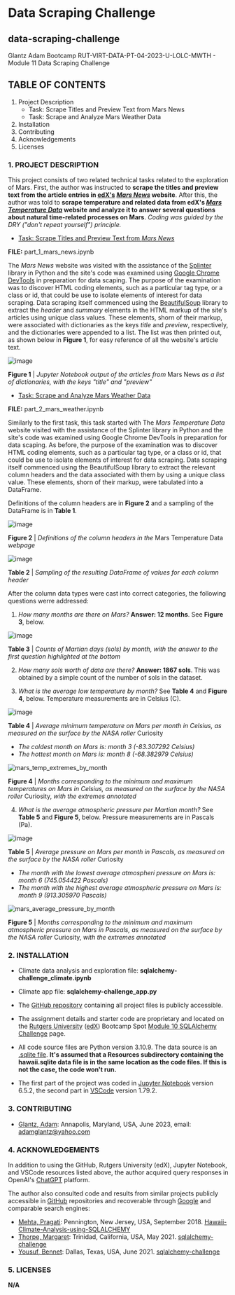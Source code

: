# Data Scraping Challenge

## data-scraping-challenge
Glantz Adam Bootcamp RUT-VIRT-DATA-PT-04-2023-U-LOLC-MWTH - Module 11 Data Scraping Challenge

## TABLE OF CONTENTS

1. Project Description
   - Task: Scrape Titles and Preview Text from Mars News
   - Task: Scrape and Analyze Mars Weather Data
2. Installation
3. Contributing
4. Acknowledgements
5. Licenses

### 1. PROJECT DESCRIPTION

This project consists of two related technical tasks related to the exploration of Mars. First, the author was instructed to **scrape the titles and preview text from the article entries in [edX's](https://www.edx.org/) _[Mars News](https://static.bc-edx.com/data/web/mars_news/index.html)_ website**. After this, the author was told to **scrape temperature and related data from edX's [_Mars Temperature Data_](https://static.bc-edx.com/data/web/mars_facts/temperature.html) website and analyze it to answer several questions about natural time-related processes on Mars**. *Coding was guided by the DRY ("don't repeat yourself") principle.*

- [Task: Scrape Titles and Preview Text from *Mars News*](https://courses.bootcampspot.com/courses/3337/assignments/54002?module_item_id=961399)

**FILE:** part_1_mars_news.ipynb

The *Mars News* website was visited with the assistance of the [Splinter](https://splinter.readthedocs.io/en/latest/) library in Python and the site's code was examined using [Google Chrome DevTools](https://developer.chrome.com/docs/devtools/) in preparation for data scaping. The purpose of the examination was to discover HTML coding elements, such as a particular tag type, or a class or id, that could be use to isolate elements of interest for data scraping. Data scraping itself commenced using the [BeautifulSoup](https://realpython.com/beautiful-soup-web-scraper-python/) library to extract the *header* and *summary* elements in the HTML markup of the site's articles using unique class values. These elements, shorn of their markup, were associated with dictionaries as the keys *title* and *preview*, respectively, and the dictionaries were appended to a list. The list was then printed out, as shown below in **Figure 1**, for easy reference of all the website's article text.

![image](https://github.com/aglantzrbc/data-scraping-challenge/assets/127694342/51171e03-0b84-4e12-b117-09f776fee8f6)

**Figure 1** | *Jupyter Notebook output of the articles from* Mars News *as a list of dictionaries, with the keys "title" and "preview"*

- [Task: Scrape and Analyze Mars Weather Data](https://courses.bootcampspot.com/courses/3337/assignments/54002?module_item_id=961399)

**FILE:** part_2_mars_weather.ipynb

Similarly to the first task, this task started with The *Mars Temperature Data* website visited with the assistance of the Splinter library in Python and the site's code was examined using Google Chrome DevTools in preparation for data scaping. As before, the purpose of the examination was to discover HTML coding elements, such as a particular tag type, or a class or id, that could be use to isolate elements of interest for data scraping. Data scraping itself commenced using the BeautifulSoup library to extract the relevant column headers and the data associated with them by using a unique class value. These elements, shorn of their markup, were tabulated into a DataFrame.

Definitions of the column headers are in **Figure 2** and a sampling of the DataFrame is in **Table 1**.

![image](https://github.com/aglantzrbc/data-scraping-challenge/assets/127694342/a99a47ec-2f5a-4d12-9457-6ed836e0c049)

**Figure 2** | *Definitions of the column headers in the* Mars Temperature Data *webpage*

![image](https://github.com/aglantzrbc/data-scraping-challenge/assets/127694342/5048eaac-cfd1-446a-aebe-6886f6ab6bc8)

**Table 2** | *Sampling of the resulting DataFrame of values for each column header*

After the column data types were cast into correct categories, the following questions werre addressed:

1. *How many months are there on Mars?* **Answer: 12 months**. See **Figure 3**, below.

![image](https://github.com/aglantzrbc/data-scraping-challenge/assets/127694342/ed7ff136-b210-4a9e-8c4e-0109a3d50f0d)

**Table 3** | *Counts of Martian days (sols) by month, with the answer to the first question highlighted at the bottom*

2. *How many sols worth of data are there?* **Answer: 1867 sols**. This was obtained by a simple count of the number of sols in the dataset.
   
3. *What is the average low temperature by month?* See **Table 4** and **Figure 4**, below. Temperature measurements are in Celsius (C).

![image](https://github.com/aglantzrbc/data-scraping-challenge/assets/127694342/c990b4d3-9295-486e-b30f-ada6772aed88)

**Table 4** | *Average minimum temperature on Mars per month in Celsius, as measured on the surface by the NASA roller* Curiosity

- *The coldest month on Mars is: month 3 (-83.307292 Celsius)*
- *The hottest month on Mars is: month 8 (-68.382979 Celsius)*

![mars_temp_extremes_by_month](https://github.com/aglantzrbc/data-scraping-challenge/assets/127694342/3bf8f117-9d22-4cd7-a0f2-ca6351c2ea26)

**Figure 4** | *Months corresponding to the minimum and maximum temperatures on Mars in Celsius, as measured on the surface by the NASA roller* Curiosity, *with the extremes annotated*

4. *What is the average atmospheric pressure per Martian month?* See **Table 5** and **Figure 5**, below. Pressure measurements are in Pascals (Pa).

![image](https://github.com/aglantzrbc/data-scraping-challenge/assets/127694342/12808553-d308-4606-9187-0c0c79b50053)

**Table 5** | *Average pressure on Mars per month in Pascals, as measured on the surface by the NASA roller* Curiosity

- *The month with the lowest average atmospheri pressure on Mars is: month 6 (745.054422 Pascals)*
- *The month with the highest average atmospheric pressure on Mars is: month 9 (913.305970 Pascals)*

![mars_average_pressure_by_month](https://github.com/aglantzrbc/data-scraping-challenge/assets/127694342/4bfd6f1e-3f25-4bc9-8671-eb75a1878f47)

**Figure 5** | *Months corresponding to the minimum and maximum atmospheric pressure on Mars in Pascals, as measured on the surface by the NASA roller* Curiosity, *with the extremes annotated*

### 2. INSTALLATION

- Climate data analysis and exploration file: **sqlalchemy-challenge_climate.ipynb**
- Climate app file: **sqlalchemy-challenge_app.py**

- The [GitHub repository](https://github.com/aglantzrbc/sqlalchemy-challenge) containing all project files is publicly accessible.
- The assignment details and starter code are proprietary and located on the [Rutgers University](https://www.rutgers.edu/) ([edX](https://www.edx.org/)) Bootcamp Spot [Module 10 SQLAlchemy Challenge](https://courses.bootcampspot.com/courses/3337/assignments/54000?module_item_id=961336) page.
- All code source files are Python version 3.10.9. The data source is an [.sqlite file](https://www.sqlite.org/index.html). **It's assumed that a Resources subdirectory containing the hawaii.sqlite data file is in the same location as the code files. If this is not the case, the code won't run.**
- The first part of the project was coded in [Jupyter Notebook](https://jupyter-notebook.readthedocs.io/en/stable/) version 6.5.2, the second part in [VSCode](https://code.visualstudio.com/) version 1.79.2.

### 3. CONTRIBUTING

- [Glantz, Adam](https://www.linkedin.com/in/adam-glantz/): Annapolis, Maryland, USA, June 2023, email: adamglantz@yahoo.com

### 4. ACKNOWLEDGEMENTS

In addition to using the GitHub, Rutgers University (edX), Jupyter Notebook, and VSCode resources listed above, the author acquired query responses in OpenAI's [ChatGPT](https://chat.openai.com/) platform.

The author also consulted code and results from similar projects publicly accessible in [GitHub](https://github.com/) repositories and recoverable through [Google](https://www.google.com/) and comparable search engines:

- [Mehta, Pragati](https://www.linkedin.com/in/pragati-mehta-%E2%99%95-3b10823/): Pennington, New Jersey, USA, September 2018. [Hawaii-Climate-Analysis-using-SQLALCHEMY](https://github.com/PragatisGitHub/Hawaii-Climate-Analysis-using-SQLALCHEMY)
- [Thorpe, Margaret](https://www.linkedin.com/in/margaret-thorpe-datapm/): Trinidad, California, USA, May 2021. [sqlalchemy-challenge](https://github.com/MThorpester/sqlalchemy-challenge)
- [Yousuf, Bennet](https://www.linkedin.com/in/bennetyousuf/): Dallas, Texas, USA, June 2021. [sqlalchemy-challenge](https://github.com/bennetyousuf/sqlalchemy-challenge)

### 5. LICENSES

**N/A**


